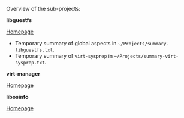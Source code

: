 Overview of the sub-projects:

**libguestfs**

[Homepage](https://libguestfs.org/)

- Temporary summary of global aspects in `~/Projects/summary-libguestfs.txt`.
- Temporary summary of `virt-sysprep` in `~/Projects/summary-virt-sysprep.txt`.

**virt-manager**

[Homepage](https://virt-manager.org/)

**libosinfo**

[Homepage](http://libosinfo.org/)